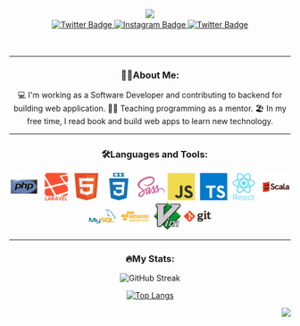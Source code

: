 <div id="header" align="center">
  <img src="https://media.giphy.com/media/JKNWxtuhgr9JZgzz5k/giphy.gif" width="400"/>
  
  <br>  
  
  <div id="badges">
    <a href="https://twitter.com/ittoku_ksm">
      <img src="https://img.shields.io/badge/Twitter-skyblue?logo=twitter&logoColor=white&style=for-the-badge" alt="Twitter Badge"/>
    </a>
    <a href="https://www.instagram.com/matsushimakazunori/">
      <img src="https://img.shields.io/badge/Instagram-purple?logo=instagram&logoColor=white&style=for-the-badge" alt="Instagram Badge"/>
    </a>
    <a href="https://toku1.jp">
      <img src="https://img.shields.io/badge/Blog-green?style=for-the-badge" alt="Twitter Badge"/>
    </a>
  </div>
  <br>
  <img src="https://komarev.com/ghpvc/?username=kazunoriboy&style=flat-square&color=blue" alt=""/>

---

### 🙋‍♂️About Me:

💻 I'm working as a Software Developer and contributing to backend for building web application.
🧑‍🏫 Teaching programming as a mentor.
🏖️ In my free time, I read book and build web apps to learn new technology.

---

### 　🛠️Languages and Tools:

<div align="center">
  <img src="https://github.com/devicons/devicon/blob/master/icons/php/php-original.svg" title="PHP" alt="PHP" width="50" height="50"/>&nbsp;
  <img src="https://github.com/devicons/devicon/blob/master/icons/laravel/laravel-plain-wordmark.svg" title="Laravel" alt="Laravel" width="50" height="50"/>
  <img src="https://github.com/devicons/devicon/blob/master/icons/html5/html5-original.svg" title="HTML5" alt="HTML" width="50" height="50"/>&nbsp;
  <img src="https://github.com/devicons/devicon/blob/master/icons/css3/css3-plain-wordmark.svg"  title="CSS3" alt="CSS" width="50" height="50"/>&nbsp;
  <img src="https://github.com/devicons/devicon/blob/master/icons/sass/sass-original.svg" title="Sass" alt="Sass" width="50" height="50"/>
  <img src="https://github.com/devicons/devicon/blob/master/icons/javascript/javascript-original.svg" title="JavaScript" alt="JavaScript" width="50" height="50"/>&nbsp;
  <img src="https://github.com/devicons/devicon/blob/master/icons/typescript/typescript-original.svg" title="TypeScript" alt="TypeScript" width="50" height="50"/>
  <img src="https://github.com/devicons/devicon/blob/master/icons/react/react-original-wordmark.svg" title="React" alt="React" width="50" height="50"/>&nbsp;
  <img src="https://github.com/devicons/devicon/blob/master/icons/scala/scala-original-wordmark.svg" title="Scala" alt="Scala" width="50" height="50"/>
  <img src="https://github.com/devicons/devicon/blob/master/icons/mysql/mysql-original-wordmark.svg" title="MySQL"  alt="MySQL" width="50" height="50"/>&nbsp;
  <img src="https://github.com/devicons/devicon/blob/master/icons/amazonwebservices/amazonwebservices-plain-wordmark.svg" title="AWS" alt="AWS" width="50" height="50"/>&nbsp;
  <img src="https://github.com/devicons/devicon/blob/master/icons/vim/vim-original.svg" title="Vim" alt="Vim" width="50" height="50"/>
  <img src="https://github.com/devicons/devicon/blob/master/icons/git/git-original-wordmark.svg" title="Git" alt="Git" width="50" height="50"/>
</div>

---

### 🔥My Stats:


![GitHub Streak](http://github-readme-streak-stats.herokuapp.com?user=kazunoriboy&theme=dark&background=000000)

[![Top Langs](https://github-readme-stats.vercel.app/api/top-langs/?username=kazunoriboy&layout=compact&theme=vision-friendly-dark)](https://github.com/anuraghazra/github-readme-stats)

</div>
  
<div align="right">
  <img src="https://media.giphy.com/media/9cwIsjHkB1ShdCtpyY/giphy.gif" width="40"/>
</div>

